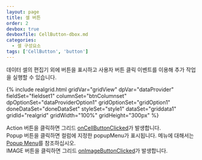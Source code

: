 ```yaml
---
layout: page
title: 셀 버튼
order: 2
devbox: true
devboxfile: CellButton-dbox.md
categories:
  - 셀 구성요소
tags: ['CellButton', 'button']
--- 
```


<script>
	var doneDataSet = function() {
		gridView.setDisplayOptions({rowHeight:30})

		var menu = [{
	        label: "menu1 입니다."
	    }, {
	        label: "menu2 입니다."
	    }, {
	        label: "menu3 입니다."
	    }];
	    gridView.addPopupMenu("customerPopup", menu);

	    gridView.onMenuItemClicked = function (grid, data) {
	        alert(data.label);
	    };

		gridView.onCellButtonClicked = function (grid, itemIndex, column) {
	        alert("CellButton Clicked: itemIndex=" + itemIndex + ", fieldName=" + column.fieldName);
	    };
 
    	gridView.onImageButtonClicked = function (grid, itemIndex, column, buttonIndex, name) {
	        alert("onImageButtonClicked: " + itemIndex + ", " + column.name+", " + buttonIndex + ", " + name);
	    };
	}
</script>

데이터 셀의 편집기 외에 버튼을 표시하고 사용자 버튼 클릭 이벤트를 이용해 추가 작업을 실행할 수 있습니다.

<p></p>
{% include realgrid.html
  gridVar="gridView"
  dpVar="dataProvider"
  fieldSet="fieldset1"
  columnSet="btnColumnset"
  dpOptionSet="dataProviderOption1"
  gridOptionSet="gridOption1"
  doneDataSet="doneDataSet"
  styleSet="style1"
  dataSet="griddata1"
  gridId="realgrid"
  gridWidth="100%"
  gridHeight="300px" %}

Action 버튼을 클릭하면 그리드 [onCellButtonClicked](http://help.realgrid.com/api/GridBase/onCellButtonClicked/)가 발생합니다.    
Popup 버튼을 클릭하면 컬럼에 지정한 popupMenu가 표시됩니다. 메뉴에 대해서는 [Popup Menu]()를 참조하십시오.  
IMAGE 버튼을 클릭하면 그리드 [onImageButtonClicked](http://help.realgrid.com/api/GridBase/onImageButtonClicked/)가 발생합니다.